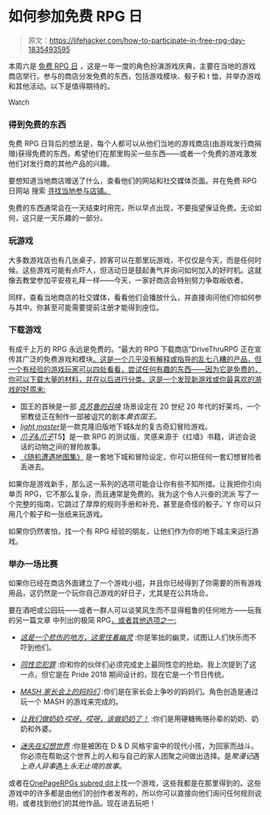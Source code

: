 # 如何参加免费 RPG 日

> 原文：<https://lifehacker.com/how-to-participate-in-free-rpg-day-1835493595>

本周六是 [免费 RPG 日](https://www.freerpgday.com/) ，这是一年一度的角色扮演游戏庆典，主要在当地的游戏商店举行。参与的商店分发免费的东西，包括游戏模块、骰子和 t 恤，并举办游戏和其他活动。以下是值得期待的。

Watch

### 得到免费的东西

免费 RPG 日背后的想法是，每个人都可以从他们当地的游戏商店(由游戏发行商捐赠)获得免费的东西，希望他们在那里购买一些东西——或者一个免费的游戏激发他们对发行商的其他产品的兴趣。

要想知道当地商店赠送了什么，查看他们的网站和社交媒体页面。并在免费 RPG 日网站 搜索 [寻找当地参与店铺。](https://www.freerpgday.com/stores.htm)

免费的东西通常会在一天结束时用完，所以早点出现，不要指望保证免费。无论如何，这只是一天乐趣的一部分。

### 玩游戏

大多数游戏店也有几张桌子，顾客可以在那里玩游戏，不仅仅是今天，而是任何时候。这些游戏可能有点吓人，但活动日是鼓起勇气并询问如何加入的好时机。这就像去教堂参加平安夜礼拜一样——今天，一家好商店会特别努力争取皈依者。

同样，查看当地商店的社交媒体，看看他们会播放什么，并直接询问他们你如何参与其中。你甚至可能需要提前注册才能得到座位。

### **下载游戏**

有成千上万的 RPG 永远是免费的。“最大的 RPG 下载商店”DriveThruRPG 正在宣传其广泛的免费游戏和模块[。这是一个几乎没有解释或指导的乱七八糟的产品，但一个有经验的游戏玩家可以四处看看，尝试任何有趣的东西——因为它是免费的，你可以下载大量的材料，并在以后进行分类。这是一个发现新游戏或你最喜欢的游戏的好周末:](https://www.drivethrurpg.com/browse.php?keywords=+&x=0&y=0&author=&artist=&pfrom=0&pto=0)

*   国王的首映是一部 [*克苏鲁的召唤*](https://www.chaosium.com/call-of-cthulhu-rpg/) 场景设定在 20 世纪 20 年代的好莱坞，一个邪教徒正在制作一部被诅咒的剧本*黄衣国王*。
*   [*light master*](https://www.drivethrurpg.com/product/279034/Lightmaster-Core-Rulebook)是一款克隆旧版地下城&龙的复古奇幻冒险游戏。
*   [*爪子&爪子*](https://www.drivethrurpg.com/product/278565/Paws--Claws-Quickstart-Guide)T5】是一款 RPG 的测试版，灵感来源于《红墙》书籍，讲述会说话的动物之间的冒险故事。
*   [《随机遭遇地图集》](https://www.drivethrurpg.com/product/279147/Random-Encounters-Map-Collection-Vol-2-Issue-5-May-2019-LowRes--REMC0010LR) 是一套地下城和冒险设定，你可以把任何一套幻想冒险者丢进去。

如果你是游戏新手，那么这一系列的选项可能会让你有些不知所措。让我把你引向单页 RPG，它不那么复杂，而且通常是免费的。我为这个令人兴奋的流派 写了一个完整的指南，它跳过了厚厚的规则手册和补充，甚至是奇怪的骰子。Y 你可以只用几个骰子和一张纸来玩游戏。

如果你仍然害怕，找一个有 RPG 经验的朋友，让他们作为你的地下城主来运行游戏。

### 举办一场比赛

如果你已经在商店外面建立了一个游戏小组，并且你已经得到了你需要的所有游戏用品，这仍然是一个玩你自己游戏的好日子，尤其是在公共场合。

要在酒吧或公园玩——或者一群人可以谈笑风生而不显得粗鲁的任何地方——玩我的另一篇文章 中列出的极简 RPG[，或者其他选项之一:](https://lifehacker.com/how-to-play-an-rpg-anywhere-any-time-1832830780)

*   [*这是一个悲伤的地方，这里住着幽灵*](https://ursidice.com/this-is-a-sad-place/) :你是笨拙的幽灵，试图让人们快乐而不吓到他们。
*   [*同性恋犯罪*](https://drive.google.com/file/d/17b10_RRXDxVqBUdCBYTXcl-5L0FYkARY/view) :你和你的伙伴们必须完成史上最同性恋的抢劫。我上次提到了这一点，但它是在 Pride 2018 期间设计的，现在它是一个节日传统。

*   [*MASH 家长会上的妈妈们*](https://recklesstea.itch.io/mash-moms-in-the-pta) :你们是在家长会上争吵的妈妈们。角色创造是通过玩一个 MASH 的游戏来完成的。
*   [*让我们做奶奶:哎呀，哎呀，该做奶奶了！*](https://www.drivethrurpg.com/product/271451/Lets-be-Grandma-Oh-ME-Oh-MY-its-Grandma-Time) :你们是用硬糖贿赂孙辈的奶奶、奶奶和外婆。
*   [*迷失在幻想世界*](https://www.drivethrurpg.com/product/271653/Lost-in-the-Fantasy-World) :你是被困在 D & D 风格宇宙中的现代小孩，为回家而战斗。你必须在帮助这个世界上的人和与自己的家人团聚之间做出选择。是*聚漫记*遇上*奇人异事*遇上*永无止境的故事*。

或者在[OnePageRPGs subred dit](https://reddit.com/r/onepagerpgs)上找一个游戏，这些我都是在那里得到的。这些游戏中的许多都是由他们的创作者发布的，所以你可以直接向他们询问任何规则说明，或者找到他们的其他作品。现在进去玩吧！